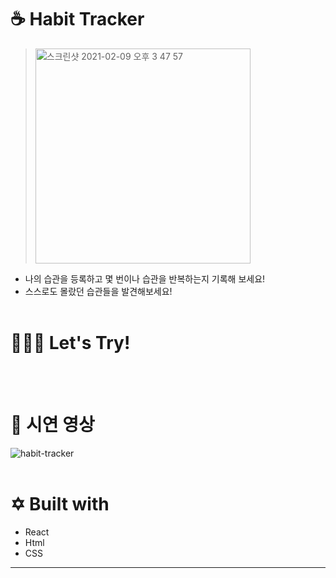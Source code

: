 # ☕️ Habit Tracker

> <img width="344" alt="스크린샷 2021-02-09 오후 3 47 57" src="https://user-images.githubusercontent.com/70192334/107327075-d482c500-6aef-11eb-9352-e77ac06e63bc.png"><br>

- 나의 습관을 등록하고 몇 번이나 습관을 반복하는지 기록해 보세요!
- 스스로도 몰랐던 습관들을 발견해보세요! <br><br>

# 🤾🏻‍♀️ Let's Try!

<br><br>

# 🎥 시연 영상

![habit-tracker](https://user-images.githubusercontent.com/70192334/107327913-40196200-6af1-11eb-94e3-2c23722e382c.gif)
<br><br>

# ✡️ Built with

- React
- Html
- CSS

---
